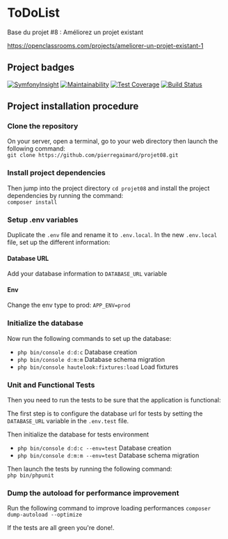 ToDoList
========

Base du projet #8 : Améliorez un projet existant

https://openclassrooms.com/projects/ameliorer-un-projet-existant-1

## Project badges

[![SymfonyInsight](https://insight.symfony.com/projects/78a8aa9d-287a-4520-b0a1-b7e5ea0a0f40/mini.svg)](https://insight.symfony.com/projects/78a8aa9d-287a-4520-b0a1-b7e5ea0a0f40)
[![Maintainability](https://api.codeclimate.com/v1/badges/92e55a3a7dd16d1775e9/maintainability)](https://codeclimate.com/github/pierregaimard/projet08/maintainability)
[![Test Coverage](https://api.codeclimate.com/v1/badges/92e55a3a7dd16d1775e9/test_coverage)](https://codeclimate.com/github/pierregaimard/projet08/test_coverage)
[![Build Status](https://travis-ci.com/pierregaimard/projet08.svg?branch=develop)](https://travis-ci.com/pierregaimard/projet08)

## Project installation procedure

### Clone the repository
On your server, open a terminal, go to your web directory then launch
the following command:  
`git clone https://github.com/pierregaimard/projet08.git`

### Install project dependencies
Then jump into the project directory `cd projet08`
and install the project dependencies by running the command:  
`composer install`

### Setup .env variables
Duplicate the `.env` file and rename it to `.env.local`. In the new
`.env.local` file, set up the different information:

#### Database URL
Add your database information to `DATABASE_URL` variable

#### Env
Change the env type to prod: `APP_ENV=prod`

### Initialize the database
Now run the following commands to set up the database:
-   `php bin/console d:d:c` Database creation
-   `php bin/console d:m:m` Database schema migration
-   `php bin/console hautelook:fixtures:load` Load fixtures

### Unit and Functional Tests
Then you need to run the tests to be sure that the application is functional:

The first step is to configure the database url for tests by setting
the `DATABASE_URL` variable in the `.env.test` file.

Then initialize the database for tests environment
-   `php bin/console d:d:c --env=test` Database creation
-   `php bin/console d:m:m --env=test` Database schema migration

Then launch the tests by running the following command:  
`php bin/phpunit`

### Dump the autoload for performance improvement
Run the following command to improve loading performances
`composer dump-autoload --optimize`

If the tests are all green you're done!.
